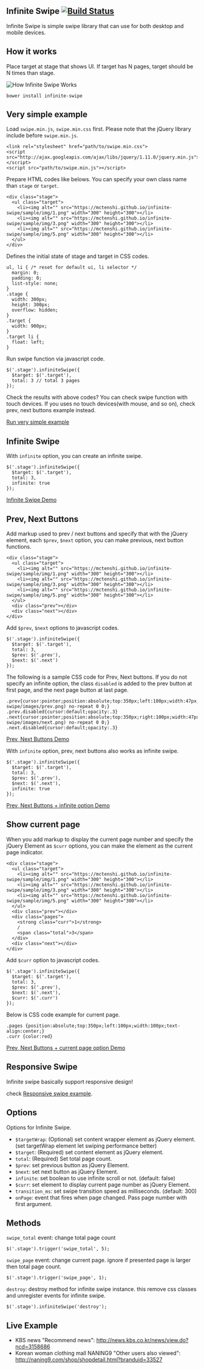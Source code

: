 ## Infinite Swipe [![Build Status](https://travis-ci.org/mctenshi/infinite-swipe.png?branch=master)](https://travis-ci.org/mctenshi/infinite-swipe)

Infinite Swipe is simple swipe library that can use for both desktop and mobile
devices.


How it works
------------

Place target at stage that shows UI. If target has N pages, target should be
N times than stage.

![How Infinite Swipe Works](images/howitworks.png)

    bower install infinite-swipe

Very simple example
-------------------

Load `swipe.min.js`, `swipe.min.css` first.
Please note that the jQuery library include before `swipe.min.js`.

    <link rel="stylesheet" href="path/to/swipe.min.css">
    <script src="http://ajax.googleapis.com/ajax/libs/jquery/1.11.0/jquery.min.js"></script>
    <script src="path/to/swipe.min.js"></script>

Prepare HTML codes like belows.
You can specify your own class name than `stage` or `target`.

    <div class="stage">
      <ul class="target">
        <li><img alt="" src="https://mctenshi.github.io/infinite-swipe/sample/img/1.png" width="300" height="300"></li>
        <li><img alt="" src="https://mctenshi.github.io/infinite-swipe/sample/img/3.png" width="300" height="300"></li>
        <li><img alt="" src="https://mctenshi.github.io/infinite-swipe/sample/img/5.png" width="300" height="300"></li>
      </ul>
    </div>

Defines the initial state of stage and target in CSS codes.


    ul, li { /* reset for default ui, li selector */
      margin: 0;
      padding: 0;
      list-style: none;
    }
    .stage {
      width: 300px;
      height: 300px;
      overflow: hidden;
    }
    .target {
      width: 900px;
    }
    .target li {
      float: left;
    }

Run swipe function via javascript code.

    $('.stage').infiniteSwipe({
      $target: $('.target'),
      total: 3 // total 3 pages
    });

Check the results with above codes? You can check swipe function with touch
devices. If you uses no touch devices(with mouse, and so on), check
prev, next buttons example instead.

[Run very simple example](http://jsfiddle.net/r4o574ax/1/)



Infinite Swipe
--------------

With `infinite` option, you can create an infinite swipe.

    $('.stage').infiniteSwipe({
      $target: $('.target'),
      total: 3,
      infinite: true
    });

[Infinite Swipe Demo](http://jsfiddle.net/5ghbg1j3/1/)



Prev, Next Buttons
------------------

Add markup used to prev / next buttons and specify that with the jQuery element,
each `$prev`, `$next` option, you can make previous, next button functions.

    <div class="stage">
      <ul class="target">
        <li><img alt="" src="https://mctenshi.github.io/infinite-swipe/sample/img/1.png" width="300" height="300"></li>
        <li><img alt="" src="https://mctenshi.github.io/infinite-swipe/sample/img/3.png" width="300" height="300"></li>
        <li><img alt="" src="https://mctenshi.github.io/infinite-swipe/sample/img/5.png" width="300" height="300"></li>
      </ul>
      <div class="prev"></div>
      <div class="next"></div>
    </div>

Add `$prev`, `$next` options to javascript codes.

    $('.stage').infiniteSwipe({
      $target: $('.target'),
      total: 3,
      $prev: $('.prev'),
      $next: $('.next')
    });

The following is a sample CSS code for Prev, Next buttons.
If you do not specify an infinite option, the class `disabled` is added to
the prev button at first page, and the next page button at last page.

    .prev{cursor:pointer;position:absolute;top:350px;left:100px;width:47px;height:25px;background:url(http://mctenshi.github.io/infinite-swipe/images/prev.png) no-repeat 0 0;}
    .prev.disabled{cursor:default;opacity:.3}
    .next{cursor:pointer;position:absolute;top:350px;right:100px;width:47px;height:25px;background:url(http://mctenshi.github.io/infinite-swipe/images/next.png) no-repeat 0 0;}
    .next.disabled{cursor:default;opacity:.3}

[Prev, Next Buttons Demo](http://jsfiddle.net/ebk03jzz/1/)

With `infinite` option, prev, next buttons also works as infinite swipe.

    $('.stage').infiniteSwipe({
      $target: $('.target'),
      total: 3,
      $prev: $('.prev'),
      $next: $('.next'),
      infinite: true
    });

[Prev, Next Buttons + infinite option Demo](http://jsfiddle.net/h03k7368/2/)


Show current page
------------------

When you add markup to display the current page number and
specify the jQuery Element as `$curr` options, you can make the element
as the current page indicator.

    <div class="stage">
      <ul class="target">
        <li><img alt="" src="https://mctenshi.github.io/infinite-swipe/sample/img/1.png" width="300" height="300"></li>
        <li><img alt="" src="https://mctenshi.github.io/infinite-swipe/sample/img/3.png" width="300" height="300"></li>
        <li><img alt="" src="https://mctenshi.github.io/infinite-swipe/sample/img/5.png" width="300" height="300"></li>
      </ul>
      <div class="prev"></div>
      <div class="pages">
        <strong class="curr">1</strong>
        /
        <span class="total">3</span>
      </div>
      <div class="next"></div>
    </div>

Add `$curr` option to javascript codes.

    $('.stage').infiniteSwipe({
      $target: $('.target'),
      total: 3,
      $prev: $('.prev'),
      $next: $('.next'),
      $curr: $('.curr')
    });

Below is CSS code example for current page.

    .pages {position:absolute;top:350px;left:100px;width:100px;text-align:center;}
    .curr {color:red}

[Prev, Next Buttons + current page option Demo](http://jsfiddle.net/1dj6yyun/)

Responsive Swipe
----------------

Infinite swipe basically support responsive design!

check [Responsive swipe example](https://mctenshi.github.io/infinite-swipe/sample/responsive.html).


Options
-------

Options for Infinite Swipe.

 * `$targetWrap`: (Optional) set content wrapper element as jQuery element. (set targetWrap element let swiping performance better)
 * `$target`: (Required) set content element as jQuery element.
 * `total`: (Required) Set total page count.
 * `$prev`: set previous button as jQuery Element.
 * `$next`: set next button as jQuery Element.
 * `infinite`: set boolean to use infinite scroll or not. (default: false)
 * `$curr`: set element to display current page number as jQuery Element.
 * `transition_ms`: set swipe transition speed as milliseconds. (default: 300)
 * `onPage`: event that fires when page changed. Pass page number with
     first argument.


Methods
-------

`swipe_total` event: change total page count

    $('.stage').trigger('swipe_total', 5);

`swipe_page` event: change current page. ignore if presented page is
larger then total page count.

    $('.stage').trigger('swipe_page', 1);

`destroy`: destroy method for infinite swipe instance.
this remove css classes and unregister events for infinite swipe.

    $('.stage').infiniteSwipe('destroy');


Live Example
------------

 * KBS news "Recommend news": http://news.kbs.co.kr/news/view.do?ncd=3158686
 * Korean woman clothing mall NANING9 "Other users also viewed": http://naning9.com/shop/shopdetail.html?branduid=33527
